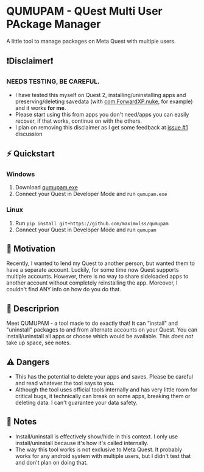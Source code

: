 # QUMUPAM - QUest Multi User PAckage Manager
A little tool to manage packages on Meta Quest with multiple users.

## ❗️Disclaimer❗️
### NEEDS TESTING, BE CAREFUL.
- I have tested this myself on Quest 2, installing/uninstalling apps and preserving/deleting savedata (with [com.ForwardXP.nuke](https://www.oculus.com/experiences/quest/2706567592751319/), for example) and it works __for me__.
- Please start using this from apps you don't need/apps you can easily recover, if that works, continue on with the others.
- I plan on removing this disclaimer as I get some feedback at [issue #1](https://github.com/maximxlss/qumupam/issues/1) discussion

## ⚡ Quickstart
### Windows
1. Download [qumupam.exe](https://github.com/maximxlss/qumupam/releases/download/latest/qumupam.exe)
2. Connect your Quest in Developer Mode and run `qumupam.exe`
### Linux
1. Run `pip install git+https://github.com/maximxlss/qumupam`
2. Connect your Quest in Developer Mode and run `qumupam`

## 💬 Motivation
Recently, I wanted to lend my Quest to another person, but wanted them to have a separate account. Luckily, for some time now Quest supports multiple accounts. However, there is no way to share sideloaded apps to another account without completely reinstalling the app. Moreover, I couldn't find ANY info on how do you do that.

## 📄 Descriprion
Meet QUMUPAM - a tool made to do exactly that! It can "install" and "uninstall" packages to and from alternate accounts on your Quest. You can install/uninstall all apps or choose which would be available. This _does not_ take up space, see notes.

## ⚠️ Dangers
- This has the potential to delete your apps and saves. Please be careful and read whatever the tool says to you.
- Although the tool uses official tools internally and has very little room for critical bugs, it technically can break on some apps, breaking them or deleting data. I can't guarantee your data safety.

## 📓 Notes
- Install/uninstall is effectively show/hide in this context. I only use install/uninstall because it's how it's called internally.
- The way this tool works is not exclusive to Meta Quest. It probably works for any android system with multiple users, but I didn't test that and don't plan on doing that.
